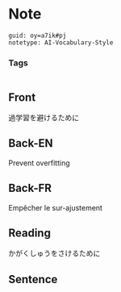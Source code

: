 # Note
```
guid: oy=a7ik#pj
notetype: AI-Vocabulary-Style
```

### Tags
```
```

## Front
過学習を避けるために

## Back-EN
Prevent overfitting

## Back-FR
Empêcher le sur-ajustement

## Reading
かがくしゅうをさけるために

## Sentence

